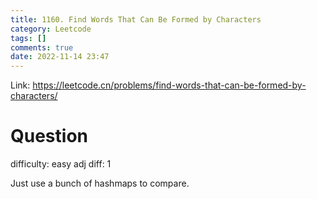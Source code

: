 ```yaml
---
title: 1160. Find Words That Can Be Formed by Characters
category: Leetcode
tags: []
comments: true
date: 2022-11-14 23:47
---
```




Link: https://leetcode.cn/problems/find-words-that-can-be-formed-by-characters/

# Question

difficulty: easy
adj diff: 1

Just use a bunch of hashmaps to compare. 
